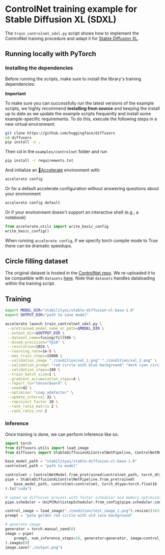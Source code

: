 # ControlNet training example for Stable Diffusion XL (SDXL)

The `train_controlnet_sdxl.py` script shows how to implement the ControlNet training procedure and adapt it for [Stable Diffusion XL](https://huggingface.co/papers/2307.01952).

## Running locally with PyTorch

### Installing the dependencies

Before running the scripts, make sure to install the library's training dependencies:

**Important**

To make sure you can successfully run the latest versions of the example scripts, we highly recommend **installing from source** and keeping the install up to date as we update the example scripts frequently and install some example-specific requirements. To do this, execute the following steps in a new virtual environment:

```bash
git clone https://github.com/huggingface/diffusers
cd diffusers
pip install -e .
```

Then cd in the `examples/controlnet` folder and run
```bash
pip install -r requirements.txt
```

And initialize an [🤗Accelerate](https://github.com/huggingface/accelerate/) environment with:

```bash
accelerate config
```

Or for a default accelerate configuration without answering questions about your environment

```bash
accelerate config default
```

Or if your environment doesn't support an interactive shell (e.g., a notebook)

```python
from accelerate.utils import write_basic_config
write_basic_config()
```

When running `accelerate config`, if we specify torch compile mode to True there can be dramatic speedups. 

## Circle filling dataset

The original dataset is hosted in the [ControlNet repo](https://huggingface.co/lllyasviel/ControlNet/blob/main/training/fill50k.zip). We re-uploaded it to be compatible with `datasets` [here](https://huggingface.co/datasets/fusing/fill50k). Note that `datasets` handles dataloading within the training script.

## Training

```bash
export MODEL_DIR="stabilityai/stable-diffusion-xl-base-1.0"
export OUTPUT_DIR="path to save model"

accelerate launch train_controlnet_sdxl.py \
 --pretrained_model_name_or_path=$MODEL_DIR \
 --output_dir=$OUTPUT_DIR \
 --dataset_name=fusing/fill50k \
 --mixed_precision="fp16" \
 --resolution=1024 \
 --learning_rate=1e-5 \
 --max_train_steps=15000 \
 --validation_image "./condition/val_1.png" "./condition/val_2.png" \
 --validation_prompt "red circle with blue background" "dark cyan circle with brown background" \
 --validation_steps=100 \
 --train_batch_size=1 \
 --gradient_accumulation_steps=4 \
 --report_to="tensorboard" \
 --seed=42 \
 --optimizer "coap_adafactor" \
 --update_interval 32 \
 --reproject_factor 10 \
 --rank_ratio_matrix 2 \
 --rank_ratio_cnn 2 
```

### Inference

Once training is done, we can perform inference like so:

```python
import torch
from diffusers.utils import load_image
from diffusers import StableDiffusionXLControlNetPipeline, ControlNetModel, UniPCMultistepScheduler

base_model_path = "stabilityai/stable-diffusion-xl-base-1.0"
controlnet_path = "path to model"

controlnet = ControlNetModel.from_pretrained(controlnet_path, torch_dtype=torch.float16)
pipe = StableDiffusionXLControlNetPipeline.from_pretrained(
    base_model_path, controlnet=controlnet, torch_dtype=torch.float16
).to("cuda")

# speed up diffusion process with faster scheduler and memory optimization
pipe.scheduler = UniPCMultistepScheduler.from_config(pipe.scheduler.config)

control_image = load_image("./condition/test_image_1.png").resize((1024, 1024))
prompt = "pale golden rod circle with old lace background"

# generate image
generator = torch.manual_seed(0)
image = pipe(
    prompt, num_inference_steps=20, generator=generator, image=control_image
).images[0]
image.save("./output.png")
```
